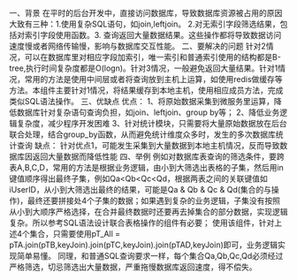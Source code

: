 一、背景
在平时的后台开发中，直接访问数据库，导致数据库资源被占用的原因大致有三种：1.使用复杂SQL语句，如join,leftjoin。 2.对无索引字段筛选结果，包括对索引字段使用函数。3. 查询返回大量数据结果。这些操作都将导致数据访问速度慢或者网络传输慢，影响与数据库交互性能。
二、要解决的问题
针对2情况，可以在数据库里对相应字段加索引，唯一索引和普通索引使用的结构都是B-tree,执行时间复杂度都是O(logn)。针对3情况，一般避免返回大量结果。针对1情况，常用的方法是使用中间层或者将查询放到主机上运算，如使用redis做缓存等方法。本组件主要针对1情况，将结果缓存到本地主机，使用相应成员方法，完成类似SQL语法操作。
三、优缺点
优点：
1、将原始数据采集到微服务里运算，降低数据库针对复杂语句查询负担，如join、leftjoin、group by等；
2、降低业务逻辑复杂度，减少程序开发困难
3、针对统计模块，只需要将大量原始数据放在后台联合处理，结合group_by函数，从而避免统计维度众多时，发生的多次数据库统计查询
缺点：
针对优点1，可能发生采集到大量数据到本地主机情况，反而导致数据库因返回大量数据而降低性能
四、举例
例如对数据库表查询的筛选条件，要跨表A,B,C,D，常用的方法是根据业务逻辑，由小到大筛选出表格的子集，然后用in键值顺序得出最终子集，例如Qa<Qb<Qc<Qd，根据两表之间的关联键值如iUserID，从小到大筛选出最终的结果，可能是Qa & Qb & Qc & Qd(集合的与操作)，最终还要拼接处4个子集的数据；如果遇到复杂的业务逻辑，子集没有按照从小到大顺序严格选择，在合并最终数据时还要再去掉集合的部分数据，实现逻辑复杂。所以参考SQL语法设计联合表格操作的组件有必要；
使用该组件，针对上述4个集合，只需要使用pT_All = pTA.join(pTB,keyJoin).join(pTC,keyJoin).join(pTAD,keyJoin)即可，业务逻辑实现简单易懂。
同理，和普通SQL查询要求一样，每个集合Qa,Qb,Qc,Qd必须经过严格筛选，切忌筛选出大量数据，严重拖慢数据库返回速度，得不偿失。
